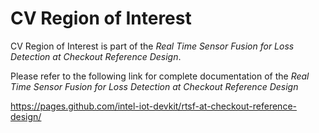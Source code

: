 # CV Region of Interest

CV Region of Interest is part of the *Real Time Sensor Fusion for Loss Detection at Checkout Reference Design*.

Please refer to the following link for complete documentation of the *Real Time Sensor Fusion for Loss Detection at Checkout Reference Design*

https://pages.github.com/intel-iot-devkit/rtsf-at-checkout-reference-design/
